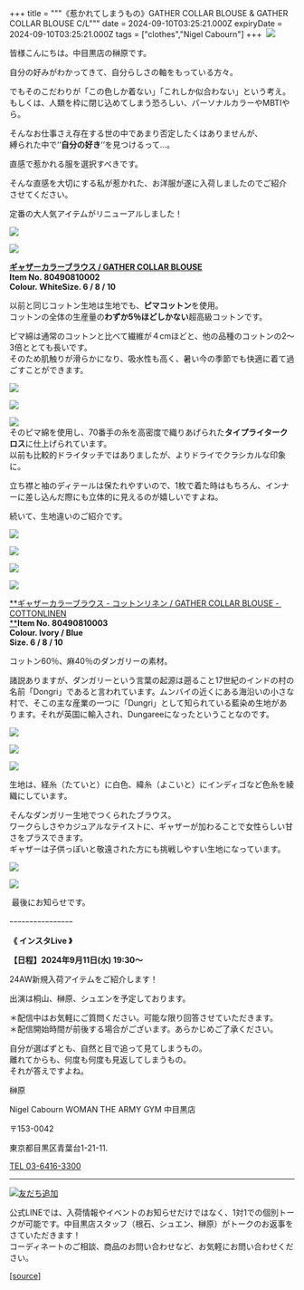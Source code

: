 +++
title = """《惹かれてしまうもの》GATHER COLLAR BLOUSE & GATHER COLLAR BLOUSE C/L"""
date = 2024-09-10T03:25:21.000Z
expiryDate = 2024-09-10T03:25:21.000Z
tags = ["clothes","Nigel Cabourn"]
+++
 ![](https://cdn.shopify.com/s/files/1/0094/9295/5196/files/IMG_1291_bab91d2b-2241-42d7-8afc-a9b1ad54208d_480x480.jpg?v=1725937882)

皆様こんにちは。中目黒店の榊原です。

自分の好みがわかってきて、自分らしさの軸をもっている方々。  
  
でもそのこだわりが「この色しか着ない」「これしか似合わない」という考え。  
もしくは、人類を枠に閉じ込めてしまう恐ろしい、パーソナルカラーやMBTIやら。

そんなお仕事さえ存在する世の中であまり否定したくはありませんが、  
縛られた中で‘‘**自分の好き**‘‘を見つけるって…。

直感で惹かれる服を選択すべきです。

そんな直感を大切にする私が惹かれた、お洋服が遂に入荷しましたのでご紹介させてください。

定番の大人気アイテムがリニューアルしました！

![](https://cdn.shopify.com/s/files/1/0094/9295/5196/files/IMG_1318_90871ca7-a48c-4b78-8c94-8b8d9840d8b2_480x480.jpg?v=1725937053)

![](https://cdn.shopify.com/s/files/1/0094/9295/5196/files/IMG_1354_8448b6df-d32b-4111-a453-22a3600ed5fc_480x480.jpg?v=1725936889)

[**ギャザーカラーブラウス / GATHER COLLAR BLOUSE**](https://cabourn.jp/products/80490810002)  
**Item No. 80490810002  
****Colour. White****Size. 6 / 8 / 10**

以前と同じコットン生地は生地でも、**ピマコットン**を使用。  
コットンの全体の生産量の**わずか5％ほどしかない**超高級コットンです。

ピマ綿は通常のコットンと比べて繊維が４cmほどと、他の品種のコットンの2～3倍ととても長いです。  
そのため肌触りが滑らかになり、吸水性も高く、暑い今の季節でも快適に着て過ごすことができます。

![](https://cdn.shopify.com/s/files/1/0094/9295/5196/files/IMG_1331_a0bd679e-51b7-439a-b46a-d1db79fca630_480x480.jpg?v=1725936923)

![](https://cdn.shopify.com/s/files/1/0094/9295/5196/files/IMG_1342_8ce2a78e-4fc8-4367-bdeb-6e51310622d5_480x480.jpg?v=1725937018)

![](https://cdn.shopify.com/s/files/1/0094/9295/5196/files/IMG_1337_bbce3449-3ff9-46dc-ba15-98500c118df2_480x480.jpg?v=1725936956)  
そのピマ綿を使用し、70番手の糸を高密度で織りあげられた**タイプライタークロス**に仕上げられています。  
以前も比較的ドライタッチではありましたが、よりドライでクラシカルな印象に。

立ち襟と袖のディテールは保たれやすいので、1枚で着た時はもちろん、インナーに差し込んだ際にも立体的に見えるのが嬉しいですよね。

続いて、生地違いのご紹介です。

![](https://cdn.shopify.com/s/files/1/0094/9295/5196/files/IMG_1239_f139cf6d-34bd-4e7b-b75a-d1a465b4b3a9_480x480.jpg?v=1725937119)

![](https://cdn.shopify.com/s/files/1/0094/9295/5196/files/IMG_1255_951fdd49-2ba5-4dd1-bf9d-947036146b3e_480x480.jpg?v=1725937238)

![](https://cdn.shopify.com/s/files/1/0094/9295/5196/files/IMG_1381_480x480.jpg?v=1725937145)

![](https://cdn.shopify.com/s/files/1/0094/9295/5196/files/IMG_1393_480x480.jpg?v=1725937286)

[**ギャザーカラーブラウス - コットンリネン / GATHER COLLAR BLOUSE -  COTTONLINEN  
**](https://cabourn.jp/products/80490810003)**Item No. 80490810003**  
**Colour. Ivory / Blue**  
**Size. 6 / 8 / 10**

コットン60％、麻40％のダンガリーの素材。

諸説ありますが、ダンガリーという言葉の起源は遡ること17世紀のインドの村の名前「Dongri」であると言われています。ムンバイの近くにある海沿いの小さな村で、そこの主な産業の一つに「Dungri」として知られている藍染め生地があります。それが英国に輸入され、Dungareeになったということなのです。

![](https://cdn.shopify.com/s/files/1/0094/9295/5196/files/IMG_1260_835c602e-2b9c-4b69-95ec-859470f886ae_480x480.jpg?v=1725937460)

![](https://cdn.shopify.com/s/files/1/0094/9295/5196/files/IMG_1258_480x480.jpg?v=1725937479)

![](https://cdn.shopify.com/s/files/1/0094/9295/5196/files/IMG_1284_414f99a9-ff6d-4ce5-bda9-81c8016f3c33_480x480.jpg?v=1725937480)

生地は、経糸（たていと）に白色、緯糸（よこいと）にインディゴなど色糸を綾織にしています。

そんなダンガリー生地でつくられたブラウス。  
ワークらしさやカジュアルなテイストに、ギャザーが加わることで女性らしい甘さをプラスできます。  
ギャザーは子供っぽいと敬遠された方にも挑戦しやすい生地になっています。

![](https://cdn.shopify.com/s/files/1/0094/9295/5196/files/IMG_1405_480x480.jpg?v=1725937479)

![](https://cdn.shopify.com/s/files/1/0094/9295/5196/files/IMG_1355_0ae200d8-3ef6-4fc7-af90-2c6618817608_480x480.jpg?v=1725937481)

 最後にお知らせです。

ｰｰｰｰｰｰｰｰｰｰｰｰｰｰｰｰ

**《 インスタLive 》**

**【日程】2024年9月11日(水) 19:30～**

24AW新規入荷アイテムをご紹介します！

出演は桐山、榊原、シュエンを予定しております。

＊配信中はお気軽にご質問ください。可能な限り回答させていただきます。  
＊配信開始時間が前後する場合がございます。あらかじめご了承ください。

自分が選ばずとも、自然と目で追って見てしまうもの。  
離れてからも、何度も何度も見返してしまうもの。  
それが答えですよね。

榊原

Nigel Cabourn WOMAN THE ARMY GYM 中目黒店

〒153-0042

東京都目黒区青葉台1-21-11.

[TEL 03-6416-3300](tel:0364163300)

* * *

[![友だち追加](https://scdn.line-apps.com/n/line_add_friends/btn/ja.png)](https://lin.ee/5JWWW18)

公式LINEでは、入荷情報やイベントのお知らせだけではなく、1対1での個別トークが可能です。中目黒店スタッフ（根石、シュエン、榊原）がトークのお返事をさていただきます！  
コーディネートのご相談、商品のお問い合わせなど、お気軽にお問い合わせください。

[[source]](https://cabourn.jp/blogs/shop-info/nakameguro20240910)
